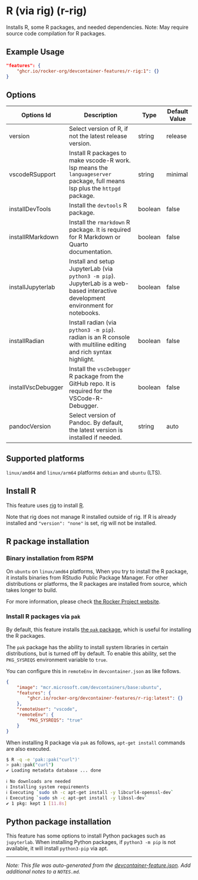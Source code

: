 
# R (via rig) (r-rig)

Installs R, some R packages, and needed dependencies. Note: May require source code compilation for R packages.

## Example Usage

```json
"features": {
    "ghcr.io/rocker-org/devcontainer-features/r-rig:1": {}
}
```

## Options

| Options Id | Description | Type | Default Value |
|-----|-----|-----|-----|
| version | Select version of R, if not the latest release version. | string | release |
| vscodeRSupport | Install R packages to make vscode-R work. lsp means the `languageserver` package, full means lsp plus the `httpgd` package. | string | minimal |
| installDevTools | Install the `devtools` R package. | boolean | false |
| installRMarkdown | Install the `rmarkdown` R package. It is required for R Markdown or Quarto documentation. | boolean | false |
| installJupyterlab | Install and setup JupyterLab (via `python3 -m pip`). JupyterLab is a web-based interactive development environment for notebooks. | boolean | false |
| installRadian | Install radian (via `python3 -m pip`). radian is an R console with multiline editing and rich syntax highlight. | boolean | false |
| installVscDebugger | Install the `vscDebugger` R package from the GitHub repo. It is required for the VSCode-R-Debugger. | boolean | false |
| pandocVersion | Select version of Pandoc. By default, the latest version is installed if needed. | string | auto |

<!-- markdownlint-disable MD041 -->

## Supported platforms

`linux/amd64` and `linux/arm64` platforms `debian` and `ubuntu` (LTS).

## Install R

This feature uses [rig](https://github.com/r-lib/rig) to install [R](https://www.r-project.org/).

Note that rig does not manage R installed outside of rig.
If R is already installed and `"version": "none"` is set, rig will not be installed.

## R package installation

### Binary installation from RSPM

On `ubuntu` on `linux/amd64` platforms, When you try to install the R package,
it installs binaries from RStudio Public Package Manager.
For other distributions or platforms, the R packages are installed from source, which takes longer to build.

For more information, please check [the Rocker Project website](https://rocker-project.org/use/extending.html).

### Install R packages via `pak`

By default, this feature installs [the `pak` package](https://pak.r-lib.org/),
which is useful for installing the R packages.

The `pak` package has the ability to install system libraries in certain distributions, but is turned off by default.
To enable this ability, set the `PKG_SYSREQS` environment variable to `true`.

You can configure this in `remoteEnv` in `devcontainer.json` as like follows.

```json
{
    "image": "mcr.microsoft.com/devcontainers/base:ubuntu",
    "features": {
        "ghcr.io/rocker-org/devcontainer-features/r-rig:latest": {}
    },
    "remoteUser": "vscode",
    "remoteEnv": {
        "PKG_SYSREQS": "true"
    }
}
```

When installing R package via `pak` as follows, `apt-get install` commands are also executed.

```sh
$ R -q -e 'pak::pak("curl")'
> pak::pak("curl")
✔ Loading metadata database ... done
 
ℹ No downloads are needed
ℹ Installing system requirements
ℹ Executing `sudo sh -c apt-get install -y libcurl4-openssl-dev`
ℹ Executing `sudo sh -c apt-get install -y libssl-dev`
✔ 1 pkg: kept 1 [11.8s]
```

## Python package installation

This feature has some options to install Python packages such as `jupyterlab`.
When installing Python packages, if `python3 -m pip` is not available, it will install `python3-pip` via apt.


---

_Note: This file was auto-generated from the [devcontainer-feature.json](https://github.com/rocker-org/devcontainer-features/blob/main/src/r-rig/devcontainer-feature.json).  Add additional notes to a `NOTES.md`._
